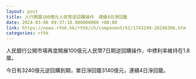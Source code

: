 ```yaml
---
layout: post
title: 人行開展100億元人民幣逆回購操作　連續4日淨回籠
date: 2024-03-06 09:37:18.000000000 +08:00
link: https://news.rthk.hk/rthk/ch/component/k2/1743299-20240306.htm
categories: rthk
---
```


人民銀行公開市場再度開展100億元人民幣7日期逆回購操作，中標利率維持在1.8厘。

今日有3240億元逆回購到期，單日淨回籠3140億元，連續4日淨回籠。
